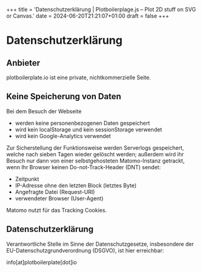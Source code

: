 +++
title = 'Datenschutzerklärung | Plotboilerplage.js – Plot 2D stuff on SVG or Canvas.'
date = 2024-06-20T21:21:07+01:00
draft = false
+++

# Datenschutzerklärung

## Anbieter

plotboilerplate.io ist eine private, nichtkommerzielle Seite.

## Keine Speicherung von Daten

Bei dem Besuch der Webseite

* werden keine personenbezogenen Daten gespeichert
* wird kein localStorage und kein sessionStorage verwendet
* wird kein Google-Analytics verwendet

Zur Sicherstellung der Funktionsweise werden Serverlogs gespeichert, welche nach sieben Tagen wieder gelöscht werden;
außerdem wird ihr Besuch nur dann von einer selbstgehosteten Matomo-Instanz getrackt, wenn Ihr Browser keinen Do-not-Track-Header (DNT) sendet:

* Zeitpunkt
* IP-Adresse ohne den letzten Block (letztes Byte)
* Angefragte Datei (Request-URI)
* verwendeter Browser (User-Agent)

Matomo nutzt für das Tracking Cookies.

## Datenschutzerklärung

Verantwortliche Stelle im Sinne der Datenschutzgesetze, insbesondere der EU-Datenschutzgrundverordnung (DSGVO), ist hier erreichbar:

info[at]plotboilerplate[dot]io
